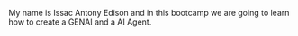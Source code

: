 My name is Issac Antony Edison and in this bootcamp we are going to learn how to create a GENAI and a AI Agent.
